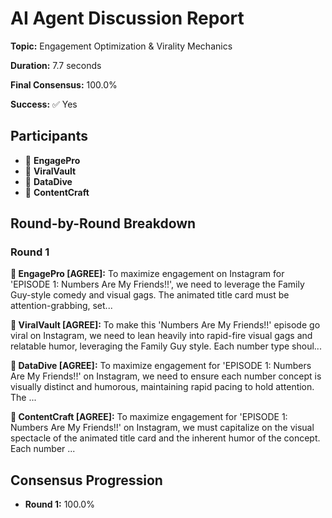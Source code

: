 # AI Agent Discussion Report

**Topic:** Engagement Optimization & Virality Mechanics

**Duration:** 7.7 seconds

**Final Consensus:** 100.0%

**Success:** ✅ Yes

## Participants

- 🤖 **EngagePro**
- 🤖 **ViralVault**
- 🤖 **DataDive**
- 🤖 **ContentCraft**

## Round-by-Round Breakdown

### Round 1

**🤖 EngagePro [AGREE]:** To maximize engagement on Instagram for 'EPISODE 1: Numbers Are My Friends!!', we need to leverage the Family Guy-style comedy and visual gags.  The animated title card must be attention-grabbing, set...

**🤖 ViralVault [AGREE]:** To make this 'Numbers Are My Friends!!' episode go viral on Instagram, we need to lean heavily into rapid-fire visual gags and relatable humor, leveraging the Family Guy style.  Each number type shoul...

**🤖 DataDive [AGREE]:** To maximize engagement for 'EPISODE 1: Numbers Are My Friends!!' on Instagram, we need to ensure each number concept is visually distinct and humorous, maintaining rapid pacing to hold attention. The ...

**🤖 ContentCraft [AGREE]:** To maximize engagement for 'EPISODE 1: Numbers Are My Friends!!' on Instagram, we must capitalize on the visual spectacle of the animated title card and the inherent humor of the concept. Each number ...

## Consensus Progression

- **Round 1:** 100.0%
